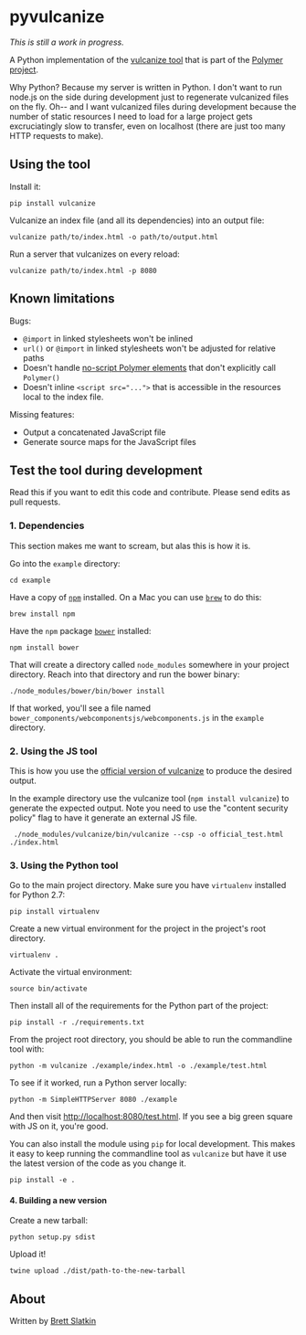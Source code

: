 # pyvulcanize

*This is still a work in progress.*

A Python implementation of the [vulcanize tool](https://github.com/Polymer/vulcanize) that is part of the [Polymer project](https://www.polymer-project.org).

Why Python? Because my server is written in Python. I don't want to run node.js on the side during development just to regenerate vulcanized files on the fly. Oh-- and I want vulcanized files during development because the number of static resources I need to load for a large project gets excruciatingly slow to transfer, even on localhost (there are just too many HTTP requests to make).

## Using the tool

Install it:

```
pip install vulcanize
```

Vulcanize an index file (and all its dependencies) into an output file:

```
vulcanize path/to/index.html -o path/to/output.html
```

Run a server that vulcanizes on every reload:

```
vulcanize path/to/index.html -p 8080
```

## Known limitations

Bugs:

- `@import` in linked stylesheets won't be inlined
- `url()` or `@import` in linked stylesheets won't be adjusted for relative paths
- Doesn't handle [no-script Polymer elements](https://www.polymer-project.org/docs/polymer/polymer.html#altregistration) that don't explicitly call `Polymer()`
- Doesn't inline `<script src="...">` that is accessible in the resources local to the index file.

Missing features:

- Output a concatenated JavaScript file
- Generate source maps for the JavaScript files

## Test the tool during development

Read this if you want to edit this code and contribute. Please send edits as pull requests.

### 1. Dependencies

This section makes me want to scream, but alas this is how it is.

Go into the `example` directory:

```
cd example
```

Have a copy of [`npm`](https://www.npmjs.com/) installed. On a Mac you can use [`brew`](http://brew.sh/) to do this:

```
brew install npm
```

Have the `npm` package [`bower`](http://bower.io/) installed:

```
npm install bower
```

That will create a directory called `node_modules` somewhere in your project directory. Reach into that directory and run the bower binary:

```
./node_modules/bower/bin/bower install
```

If that worked, you'll see a file named `bower_components/webcomponentsjs/webcomponents.js` in the `example` directory.

### 2. Using the JS tool

This is how you use the [official version of vulcanize](https://github.com/Polymer/vulcanize) to produce the desired output.

In the example directory use the vulcanize tool (`npm install vulcanize`) to generate the expected output. Note you need to use the "content security policy" flag to have it generate an external JS file.

```
 ./node_modules/vulcanize/bin/vulcanize --csp -o official_test.html ./index.html
```

### 3. Using the Python tool

Go to the main project directory. Make sure you have `virtualenv` installed for Python 2.7:

```
pip install virtualenv
```

Create a new virtual environment for the project in the project's root directory.

```
virtualenv .
```

Activate the virtual environment:

```
source bin/activate
```

Then install all of the requirements for the Python part of the project:

```
pip install -r ./requirements.txt
```

From the project root directory, you should be able to run the commandline tool with:

```
python -m vulcanize ./example/index.html -o ./example/test.html
```

To see if it worked, run a Python server locally:

```
python -m SimpleHTTPServer 8080 ./example
```

And then visit <http://localhost:8080/test.html>. If you see a big green square with JS on it, you're good.

You can also install the module using `pip` for local development. This makes it easy to keep running the commandline tool as `vulcanize` but have it use the latest version of the code as you change it.

```
pip install -e .
```

#### 4. Building a new version

Create a new tarball:

```
python setup.py sdist
```

Upload it!

```
twine upload ./dist/path-to-the-new-tarball
```

## About

Written by [Brett Slatkin](http://www.onebigfluke.com)
